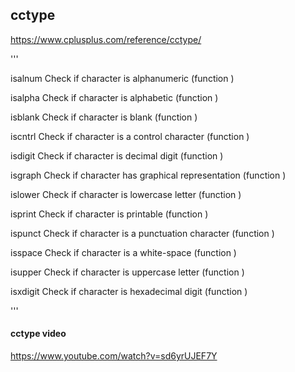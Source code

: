 ## cctype
https://www.cplusplus.com/reference/cctype/

'''

isalnum
    Check if character is alphanumeric (function )

isalpha
    Check if character is alphabetic (function )

isblank
    Check if character is blank (function )

iscntrl
    Check if character is a control character (function )

isdigit
    Check if character is decimal digit (function )

isgraph
    Check if character has graphical representation (function )

islower
    Check if character is lowercase letter (function )

isprint
    Check if character is printable (function )

ispunct
    Check if character is a punctuation character (function )

isspace
    Check if character is a white-space (function )

isupper
    Check if character is uppercase letter (function )

isxdigit
    Check if character is hexadecimal digit (function )

'''

#### cctype video
https://www.youtube.com/watch?v=sd6yrUJEF7Y